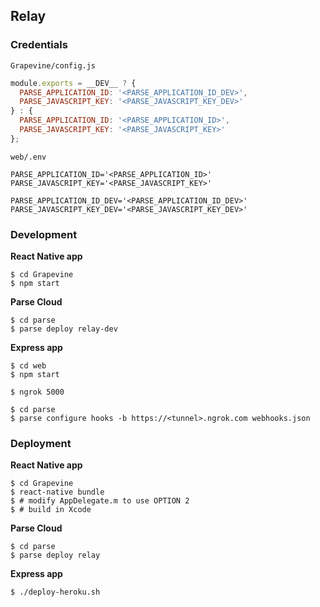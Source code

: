 Relay
-----

### Credentials

`Grapevine/config.js`

```javascript
module.exports = __DEV__ ? {
  PARSE_APPLICATION_ID: '<PARSE_APPLICATION_ID_DEV>',
  PARSE_JAVASCRIPT_KEY: '<PARSE_JAVASCRIPT_KEY_DEV>'
} : {
  PARSE_APPLICATION_ID: '<PARSE_APPLICATION_ID>',
  PARSE_JAVASCRIPT_KEY: '<PARSE_JAVASCRIPT_KEY>'
};
```

`web/.env`

```
PARSE_APPLICATION_ID='<PARSE_APPLICATION_ID>'
PARSE_JAVASCRIPT_KEY='<PARSE_JAVASCRIPT_KEY>'

PARSE_APPLICATION_ID_DEV='<PARSE_APPLICATION_ID_DEV>'
PARSE_JAVASCRIPT_KEY_DEV='<PARSE_JAVASCRIPT_KEY_DEV>'
```

### Development

**React Native app**

    $ cd Grapevine
    $ npm start

**Parse Cloud**

    $ cd parse
    $ parse deploy relay-dev

**Express app**

    $ cd web
    $ npm start

    $ ngrok 5000

    $ cd parse
    $ parse configure hooks -b https://<tunnel>.ngrok.com webhooks.json

### Deployment

**React Native app**

    $ cd Grapevine
    $ react-native bundle
    $ # modify AppDelegate.m to use OPTION 2
    $ # build in Xcode

**Parse Cloud**

    $ cd parse
    $ parse deploy relay

**Express app**

    $ ./deploy-heroku.sh
